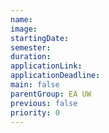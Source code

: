 ```yaml
---
name:
image:
startingDate:
semester:
duration:
applicationLink:
applicationDeadline:
main: false
parentGroup: EA UW
previous: false
priority: 0
---
```

